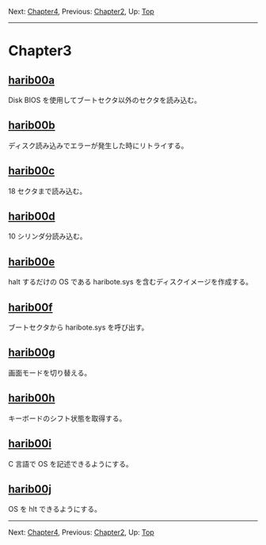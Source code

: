 Next: [Chapter4](chapter4.md), Previous: [Chapter2](chapter2.md), Up: [Top](/README.md)

----

# Chapter3

## [harib00a](harib00a.md)

Disk BIOS を使用してブートセクタ以外のセクタを読み込む。

## [harib00b](harib00b.md)

ディスク読み込みでエラーが発生した時にリトライする。

## [harib00c](harib00c.md)

18 セクタまで読み込む。

## [harib00d](harib00d.md)

10 シリンダ分読み込む。

## [harib00e](harib00e.md)

halt するだけの OS である haribote.sys を含むディスクイメージを作成する。

## [harib00f](harib00f.md)

ブートセクタから haribote.sys を呼び出す。

## [harib00g](harib00g.md)

画面モードを切り替える。

## [harib00h](harib00h.md)

キーボードのシフト状態を取得する。

## [harib00i](harib00i.md)

C 言語で OS を記述できるようにする。

## [harib00j](harib00j.md)

OS を hlt できるようにする。

----

Next: [Chapter4](chapter4.md), Previous: [Chapter2](chapter2.md), Up: [Top](/README.md)
